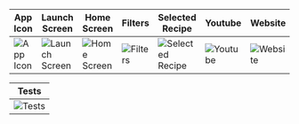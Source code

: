 | App Icon | Launch Screen | Home Screen | Filters | Selected Recipe | Youtube | Website |
| ------------- | ------------- | ------------- | ------------- | ------------- | ------------- | ------------- |
| ![App Icon](/Screenshots/App%20Icon.png) | ![Launch Screen](/Screenshots/Launch%20Screen.png) | ![Home Screen](/Screenshots/Home%20Screen.png) | ![Filters](/Screenshots/Filters.png) | ![Selected Recipe](/Screenshots/Selected%20Recipe.png) | ![Youtube](/Screenshots/Youtube.png) | ![Website](/Screenshots/Website.png) |


| Tests |
| ------------- |
| ![Tests](/Screenshots/Tests.png) |
